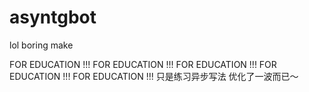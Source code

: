 # asyntgbot
lol boring make

FOR EDUCATION !!!
FOR EDUCATION !!!
FOR EDUCATION !!!
FOR EDUCATION !!!
FOR EDUCATION !!!
只是练习异步写法 优化了一波而已～

